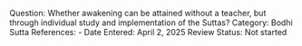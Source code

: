 Question: Whether awakening can be attained without a teacher, but through individual study and implementation of the Suttas?
Category: Bodhi
Sutta References: -
Date Entered: April 2, 2025
Review Status: Not started